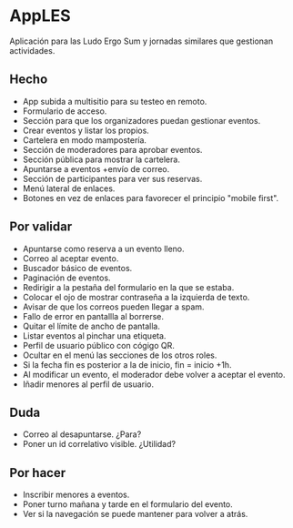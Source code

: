 # AppLES
Aplicación para las Ludo Ergo Sum y jornadas similares que gestionan actividades.

## Hecho
- App subida a multisitio para su testeo en remoto.
- Formulario de acceso.
- Sección para que los organizadores puedan gestionar eventos.
- Crear eventos y listar los propios.
- Cartelera en modo mampostería.
- Sección de moderadores para aprobar eventos.
- Sección pública para mostrar la cartelera.
- Apuntarse a eventos +envío de correo.
- Sección de participantes para ver sus reservas.
- Menú lateral de enlaces.
- Botones en vez de enlaces para favorecer el principio "mobile first".

## Por validar
- Apuntarse como reserva a un evento lleno.
- Correo al aceptar evento.
- Buscador básico de eventos.
- Paginación de eventos.
- Redirigir a la pestaña del formulario en la que se estaba.
- Colocar el ojo de mostrar contraseña a la izquierda de texto.
- Avisar de que los correos pueden llegar a spam.
- Fallo de error en pantallla al borrerse.
- Quitar el límite de ancho de pantalla.
- Listar eventos al pinchar una etiqueta.
- Perfil de usuario público con cógigo QR.
- Ocultar en el menú las secciones de los otros roles.
- Si la fecha fin es posterior a la de inicio, fin = inicio +1h.
- Al modificar un evento, el moderador debe volver a aceptar el evento.
- Iñadir menores al perfil de usuario.

## Duda
- Correo al desapuntarse. ¿Para?
- Poner un id correlativo visible. ¿Utilidad?

## Por hacer
- Inscribir menores a eventos.
- Poner turno mañana y tarde en el formulario del evento.
- Ver si la navegación se puede mantener para volver a atrás.
